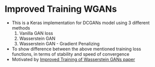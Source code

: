 # Improved Training WGANs

- This is a Keras implementation for DCGANs model using 3 different methods
    1. Vanilla GAN loss
    2. Wasserstein GAN
    3. Wasserstein GAN - Gradient Penalizing
- To show difference between the above mentioned training loss functions, in terms of stability and speed of convergence
- Motivated by [Improved Training of Wasserstein GANs paper](https://arxiv.org/pdf/1704.00028.pdf)

